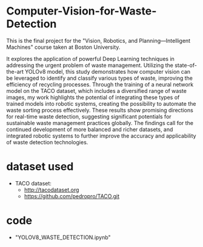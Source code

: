 # Computer-Vision-for-Waste-Detection
This is the final project for the "Vision, Robotics, and Planning—Intelligent Machines" course taken at Boston University.  

It explores the application of powerful Deep Learning techniques in addressing the urgent problem of waste management. Utilizing the state-of-the-art YOLOv8 model, this study demonstrates how computer vision can be leveraged to identify and classify various types of waste, improving the efficiency of recycling processes. Through the training of a neural network model on the TACO dataset, which includes a diversified range of waste images, my work highlights the potential of integrating these types of trained models into robotic systems, creating the possibility to automate the waste sorting process effectively. These results show promising directions for real-time waste detection, suggesting significant potentials for sustainable waste management practices globally. The findings call for the continued development of more balanced and richer datasets, and integrated robotic systems to further improve the accuracy and applicability of waste detection technologies.

# dataset used
- TACO dataset:
   - http://tacodataset.org
   - https://github.com/pedropro/TACO.git
# code
- "YOLOV8_WASTE_DETECTION.ipynb"
